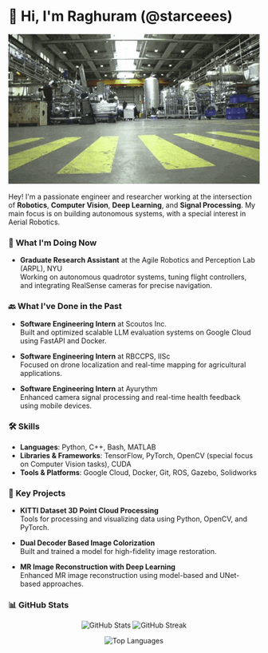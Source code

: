 # 👋 Hi, I'm Raghuram  (@starceees)

<p align="center">
  <img src="https://github.com/starceees/starceees/blob/main/Animated%20GIF-downsized.gif" alt="intro" width="1000" height="300">
</p>

Hey! I'm a passionate engineer and researcher working at the intersection of **Robotics**, **Computer Vision**, **Deep Learning**, and **Signal Processing**. My main focus is on building autonomous systems, with a special interest in Aerial Robotics.

### 🚀 **What I'm Doing Now**
- **Graduate Research Assistant** at the Agile Robotics and Perception Lab (ARPL), NYU  
  Working on autonomous quadrotor systems, tuning flight controllers, and integrating RealSense cameras for precise navigation.

### 🔙 **What I've Done in the Past**
- **Software Engineering Intern** at Scoutos Inc.  
  Built and optimized scalable LLM evaluation systems on Google Cloud using FastAPI and Docker.
  
- **Software Engineering Intern** at RBCCPS, IISc  
  Focused on drone localization and real-time mapping for agricultural applications.
  
- **Software Engineering Intern** at Ayurythm  
  Enhanced camera signal processing and real-time health feedback using mobile devices.

### 🛠️ **Skills**
- **Languages**: Python, C++, Bash, MATLAB
- **Libraries & Frameworks**: TensorFlow, PyTorch, OpenCV (special focus on Computer Vision tasks), CUDA
- **Tools & Platforms**: Google Cloud, Docker, Git, ROS, Gazebo, Solidworks

### 🔬 **Key Projects**
- **KITTI Dataset 3D Point Cloud Processing**  
  Tools for processing and visualizing data using Python, OpenCV, and PyTorch.
  
- **Dual Decoder Based Image Colorization**  
  Built and trained a model for high-fidelity image restoration.
  
- **MR Image Reconstruction with Deep Learning**  
  Enhanced MR image reconstruction using model-based and UNet-based approaches.

### 📊 **GitHub Stats**
<p align="center">
  <img src="https://github-readme-stats.vercel.app/api?username=starceees&show_icons=true&theme=react&hide_border=true&bg_color=0D1117&title_color=58A6FF&icon_color=F0DB4F" alt="GitHub Stats" height="180px"/>
  <img src="https://github-readme-streak-stats.herokuapp.com?user=starceees&theme=react&hide_border=true&background=0D1117&ring=58A6FF&fire=F0DB4F&currStreakLabel=F0DB4F" alt="GitHub Streak" height="180px"/>
</p>

<p align="center">
  <img src="https://github-readme-stats.vercel.app/api/top-langs/?username=starceees&layout=compact&theme=react&hide_border=true&bg_color=0D1117&title_color=58A6FF" alt="Top Languages" height="180px"/>
</p>

